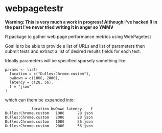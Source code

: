 webpagetestr
============

**Warning: This is very much a work in progress! Although I've hacked R in the past I've never tried writing it in anger so YMMV**

R package to gather web page performance metrics using WebPagetest

Goal is to be able to provide a list of URLs and list of parameters then submit tests and extract a list of desired results fields for each test.

Ideally parameters will be specified sparsely something like:

```
params <- list(
  location = c("Dulles:Chrome.custom"),
  bwDown = c(1000, 2000),
  latency = c(28, 56),
  f = "json"
)
```

which can them be expanded into:

```
            location bwDown latency    f
Dulles:Chrome.custom   1000      28 json
Dulles:Chrome.custom   2000      28 json
Dulles:Chrome.custom   1000      56 json
Dulles:Chrome.custom   2000      56 json
```

